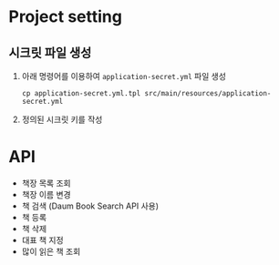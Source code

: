 # Project setting

## 시크릿 파일 생성

1. 아래 명령어를 이용하여 `application-secret.yml` 파일 생성
    ```shell
    cp application-secret.yml.tpl src/main/resources/application-secret.yml
    ```
2. 정의된 시크릿 키를 작성


# API

- 책장 목록 조회
- 책장 이름 변경
- 책 검색 (Daum Book Search API 사용)
- 책 등록
- 책 삭제
- 대표 책 지정
- 많이 읽은 책 조회